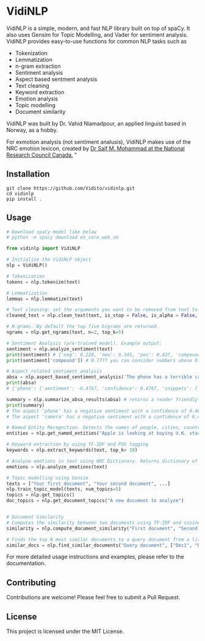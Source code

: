 # VidiNLP

VidiNLP is a simple, modern, and fast NLP library built on top of spaCy. It also uses Gensim for Topic Modelling, and Vader for sentiment analysis. VidiNLP provides easy-to-use functions for common NLP tasks such as

- Tokenization
- Lemmatization
- n-gram extraction
- Sentiment analysis
- Aspect based sentment analysis
- Text cleaning
- Keyword extraction
- Emotion analysis
- Topic modelling
- Document similarity

VidiNLP was built by Dr. Vahid Niamadpour, an applied linguist based in Norway, as a hobby.

For exmotion analysis (not sentiment analusis), VidiNLP makes use of the NRC emotion lexicon, created by [Dr Saif M. Mohammad at the National Research Council Canada.](https://www.saifmohammad.com/WebPages/NRC-Emotion-Lexicon.htm) "

## Installation

```
git clone https://github.com/Vidito/vidinlp.git
cd vidinlp
pip install .

```

## Usage

```python
# Download spaCy model like below
# python -m spacy download en_core_web_sm

from vidinlp import VidiNLP

# Initialize the VidiNLP object
nlp = VidiNLP()

# Tokenization
tokens = nlp.tokenize(text)

# Lemmatization
lemmas = nlp.lemmatize(text)

# Text cleaning: set the arguments you want to be removed from text to True
cleaned_text = nlp.clean_text(text, is_stop = False, is_alpha = False, is_punct = False, is_num = False, is_html = False)

# N-grams. By default the top five bigrams are returned.
ngrams = nlp.get_ngrams(text, n=2, top_k=5)

# Sentiment Analysis (pre-trained model). Example output:
sentiment = nlp.analyze_sentiment(text)
print(sentiment) # {'neg': 0.228, 'neu': 0.345, 'pos': 0.427, 'compound': 0.7777}
print(sentiment['compound']) # 0.7777 you can consider numbers above 0.25 positive, below -0.25 negative, and in between neutral

# Aspect related sentiment analysis
absa = nlp.aspect_based_sentiment_analysis('The phone has a terrible camera.') # returns a dictionary
print(absa)
# {'phone': {'sentiment': -0.4767, 'confidence': 0.4767, 'snippets': ['\nThe phone has a terrible camera.\n']}, 'camera': {'sentiment': -0.4767, 'confidence': 0.4767, 'snippets': ['terrible camera']}}

summary = nlp.summarize_absa_results(absa) # returns a reader friendly format
print(summary)
# The aspect 'phone' has a negative sentiment with a confidence of 0.48.
# The aspect 'camera' has a negative sentiment with a confidence of 0.48.

# Named Entity Recognition. Detects the names of people, cities, countries, or numbers, dates,...
entities = nlp.get_named_entities("Apple is looking at buying U.K. startup for $1 billion")

# Keyword extraction by using TF-IDF and POS tagging
keywords = nlp.extract_keywords(text, top_k= 10)

# Analyze emotions in text using NRC Dictionary. Returns dictionary of emotions and their respective scores.
emotions = nlp.analyze_emotions(text)

# Topic modelling using Gensim
texts = ["Your first document", "Your second document", ...]
nlp.train_topic_model(texts, num_topics=5)
topics = nlp.get_topics()
doc_topics = nlp.get_document_topics("A new document to analyze")


# Document Similarity
# Computes the similarity between two documents using TF-IDF and cosine similarity.
similarity = nlp.compute_document_similarity("First document", "Second document")

# Finds the top N most similar documents to a query document from a list of documents.
similar_docs = nlp.find_similar_documents("Query document", ["Doc1", "Doc2", "Doc3"], top_n=2)

```

For more detailed usage instructions and examples, please refer to the documentation.

## Contributing

Contributions are welcome! Please feel free to submit a Pull Request.

## License

This project is licensed under the MIT License.
